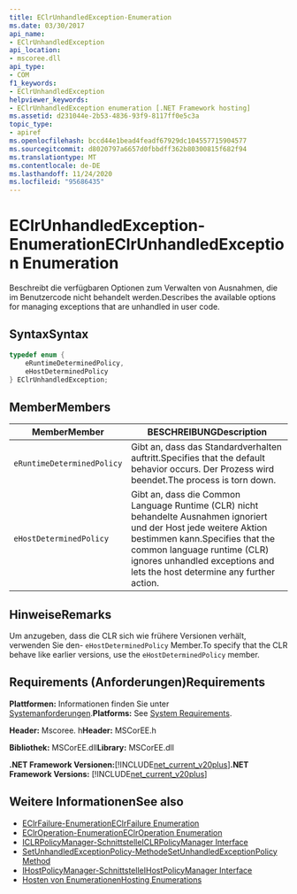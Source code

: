 ```yaml
---
title: EClrUnhandledException-Enumeration
ms.date: 03/30/2017
api_name:
- EClrUnhandledException
api_location:
- mscoree.dll
api_type:
- COM
f1_keywords:
- EClrUnhandledException
helpviewer_keywords:
- EClrUnhandledException enumeration [.NET Framework hosting]
ms.assetid: d231044e-2b53-4836-93f9-8117ff0e5c3a
topic_type:
- apiref
ms.openlocfilehash: bccd44e1bead4feadf67929dc104557715904577
ms.sourcegitcommit: d8020797a6657d0fbbdff362b80300815f682f94
ms.translationtype: MT
ms.contentlocale: de-DE
ms.lasthandoff: 11/24/2020
ms.locfileid: "95686435"
---
```

# <a name="eclrunhandledexception-enumeration"></a><span data-ttu-id="270f2-102">EClrUnhandledException-Enumeration</span><span class="sxs-lookup"><span data-stu-id="270f2-102">EClrUnhandledException Enumeration</span></span>

<span data-ttu-id="270f2-103">Beschreibt die verfügbaren Optionen zum Verwalten von Ausnahmen, die im Benutzercode nicht behandelt werden.</span><span class="sxs-lookup"><span data-stu-id="270f2-103">Describes the available options for managing exceptions that are unhandled in user code.</span></span>  
  
## <a name="syntax"></a><span data-ttu-id="270f2-104">Syntax</span><span class="sxs-lookup"><span data-stu-id="270f2-104">Syntax</span></span>  
  
```cpp  
typedef enum {  
    eRuntimeDeterminedPolicy,  
    eHostDeterminedPolicy  
} EClrUnhandledException;  
```  
  
## <a name="members"></a><span data-ttu-id="270f2-105">Member</span><span class="sxs-lookup"><span data-stu-id="270f2-105">Members</span></span>  
  
|<span data-ttu-id="270f2-106">Member</span><span class="sxs-lookup"><span data-stu-id="270f2-106">Member</span></span>|<span data-ttu-id="270f2-107">BESCHREIBUNG</span><span class="sxs-lookup"><span data-stu-id="270f2-107">Description</span></span>|  
|------------|-----------------|  
|`eRuntimeDeterminedPolicy`|<span data-ttu-id="270f2-108">Gibt an, dass das Standardverhalten auftritt.</span><span class="sxs-lookup"><span data-stu-id="270f2-108">Specifies that the default behavior occurs.</span></span> <span data-ttu-id="270f2-109">Der Prozess wird beendet.</span><span class="sxs-lookup"><span data-stu-id="270f2-109">The process is torn down.</span></span>|  
|`eHostDeterminedPolicy`|<span data-ttu-id="270f2-110">Gibt an, dass die Common Language Runtime (CLR) nicht behandelte Ausnahmen ignoriert und der Host jede weitere Aktion bestimmen kann.</span><span class="sxs-lookup"><span data-stu-id="270f2-110">Specifies that the common language runtime (CLR) ignores unhandled exceptions and lets the host determine any further action.</span></span>|  
  
## <a name="remarks"></a><span data-ttu-id="270f2-111">Hinweise</span><span class="sxs-lookup"><span data-stu-id="270f2-111">Remarks</span></span>  

 <span data-ttu-id="270f2-112">Um anzugeben, dass die CLR sich wie frühere Versionen verhält, verwenden Sie den- `eHostDeterminedPolicy` Member.</span><span class="sxs-lookup"><span data-stu-id="270f2-112">To specify that the CLR behave like earlier versions, use the `eHostDeterminedPolicy` member.</span></span>  
  
## <a name="requirements"></a><span data-ttu-id="270f2-113">Requirements (Anforderungen)</span><span class="sxs-lookup"><span data-stu-id="270f2-113">Requirements</span></span>  

 <span data-ttu-id="270f2-114">**Plattformen:** Informationen finden Sie unter [Systemanforderungen](../../get-started/system-requirements.md).</span><span class="sxs-lookup"><span data-stu-id="270f2-114">**Platforms:** See [System Requirements](../../get-started/system-requirements.md).</span></span>  
  
 <span data-ttu-id="270f2-115">**Header:** Mscoree. h</span><span class="sxs-lookup"><span data-stu-id="270f2-115">**Header:** MSCorEE.h</span></span>  
  
 <span data-ttu-id="270f2-116">**Bibliothek:** MSCorEE.dll</span><span class="sxs-lookup"><span data-stu-id="270f2-116">**Library:** MSCorEE.dll</span></span>  
  
 <span data-ttu-id="270f2-117">**.NET Framework Versionen:**[!INCLUDE[net_current_v20plus](../../../../includes/net-current-v20plus-md.md)]</span><span class="sxs-lookup"><span data-stu-id="270f2-117">**.NET Framework Versions:** [!INCLUDE[net_current_v20plus](../../../../includes/net-current-v20plus-md.md)]</span></span>  
  
## <a name="see-also"></a><span data-ttu-id="270f2-118">Weitere Informationen</span><span class="sxs-lookup"><span data-stu-id="270f2-118">See also</span></span>

- [<span data-ttu-id="270f2-119">EClrFailure-Enumeration</span><span class="sxs-lookup"><span data-stu-id="270f2-119">EClrFailure Enumeration</span></span>](eclrfailure-enumeration.md)
- [<span data-ttu-id="270f2-120">EClrOperation-Enumeration</span><span class="sxs-lookup"><span data-stu-id="270f2-120">EClrOperation Enumeration</span></span>](eclroperation-enumeration.md)
- [<span data-ttu-id="270f2-121">ICLRPolicyManager-Schnittstelle</span><span class="sxs-lookup"><span data-stu-id="270f2-121">ICLRPolicyManager Interface</span></span>](iclrpolicymanager-interface.md)
- [<span data-ttu-id="270f2-122">SetUnhandledExceptionPolicy-Methode</span><span class="sxs-lookup"><span data-stu-id="270f2-122">SetUnhandledExceptionPolicy Method</span></span>](iclrpolicymanager-setunhandledexceptionpolicy-method.md)
- [<span data-ttu-id="270f2-123">IHostPolicyManager-Schnittstelle</span><span class="sxs-lookup"><span data-stu-id="270f2-123">IHostPolicyManager Interface</span></span>](ihostpolicymanager-interface.md)
- [<span data-ttu-id="270f2-124">Hosten von Enumerationen</span><span class="sxs-lookup"><span data-stu-id="270f2-124">Hosting Enumerations</span></span>](hosting-enumerations.md)
